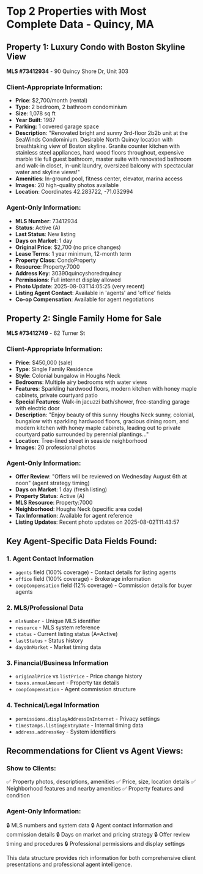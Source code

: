 # Top 2 Properties with Most Complete Data - Quincy, MA

## Property 1: Luxury Condo with Boston Skyline View
**MLS #73412934** - 90 Quincy Shore Dr, Unit 303

### Client-Appropriate Information:
- **Price**: $2,700/month (rental)
- **Type**: 2 bedroom, 2 bathroom condominium
- **Size**: 1,078 sq ft
- **Year Built**: 1987
- **Parking**: 1 covered garage space
- **Description**: "Renovated bright and sunny 3rd-floor 2b2b unit at the SeaWinds Condominium. Desirable North Quincy location with breathtaking view of Boston skyline. Granite counter kitchen with stainless steel appliances, hard wood floors throughout, expensive marble tile full guest bathroom, master suite with renovated bathroom and walk-in closet, in-unit laundry, oversized balcony with spectacular water and skyline views!"
- **Amenities**: In-ground pool, fitness center, elevator, marina access
- **Images**: 20 high-quality photos available
- **Location**: Coordinates 42.283722, -71.032994

### Agent-Only Information:
- **MLS Number**: 73412934
- **Status**: Active (A) 
- **Last Status**: New listing
- **Days on Market**: 1 day
- **Original Price**: $2,700 (no price changes)
- **Lease Terms**: 1 year minimum, 12-month term
- **Property Class**: CondoProperty
- **Resource**: Property:7000
- **Address Key**: 30390quincyshoredrquincy
- **Permissions**: Full internet display allowed
- **Photo Update**: 2025-08-03T14:05:25 (very recent)
- **Listing Agent Contact**: Available in 'agents' and 'office' fields
- **Co-op Compensation**: Available for agent negotiations

## Property 2: Single Family Home for Sale
**MLS #73412749** - 62 Turner St

### Client-Appropriate Information:
- **Price**: $450,000 (sale)
- **Type**: Single Family Residence
- **Style**: Colonial bungalow in Houghs Neck
- **Bedrooms**: Multiple airy bedrooms with water views
- **Features**: Sparkling hardwood floors, modern kitchen with honey maple cabinets, private courtyard patio
- **Special Features**: Walk-in jacuzzi bath/shower, free-standing garage with electric door
- **Description**: "Enjoy beauty of this sunny Houghs Neck sunny, colonial, bungalow with sparkling hardwood floors, gracious dining room, and modern kitchen with honey maple cabinets, leading out to private courtyard patio surrounded by perennial plantings..."
- **Location**: Tree-lined street in seaside neighborhood
- **Images**: 20 professional photos

### Agent-Only Information:
- **Offer Review**: "Offers will be reviewed on Wednesday August 6th at noon" (agent strategy timing)
- **Days on Market**: 1 day (fresh listing)
- **Property Status**: Active (A)
- **MLS Resource**: Property:7000
- **Neighborhood**: Houghs Neck (specific area code)
- **Tax Information**: Available for agent reference
- **Listing Updates**: Recent photo updates on 2025-08-02T11:43:57

## Key Agent-Specific Data Fields Found:

### 1. **Agent Contact Information**
- `agents` field (100% coverage) - Contact details for listing agents
- `office` field (100% coverage) - Brokerage information
- `coopCompensation` field (12% coverage) - Commission details for buyer agents

### 2. **MLS/Professional Data**
- `mlsNumber` - Unique MLS identifier
- `resource` - MLS system reference
- `status` - Current listing status (A=Active)
- `lastStatus` - Status history
- `daysOnMarket` - Market timing data

### 3. **Financial/Business Information**
- `originalPrice` vs `listPrice` - Price change history
- `taxes.annualAmount` - Property tax details
- `coopCompensation` - Agent commission structure

### 4. **Technical/Legal Information**
- `permissions.displayAddressOnInternet` - Privacy settings
- `timestamps.listingEntryDate` - Internal timing data
- `address.addressKey` - System identifiers

## Recommendations for Client vs Agent Views:

### Show to Clients:
✅ Property photos, descriptions, amenities
✅ Price, size, location details
✅ Neighborhood features and nearby amenities
✅ Property features and condition

### Agent-Only Information:
🔒 MLS numbers and system data
🔒 Agent contact information and commission details
🔒 Days on market and pricing strategy
🔒 Offer review timing and procedures
🔒 Professional permissions and display settings

This data structure provides rich information for both comprehensive client presentations and professional agent intelligence.